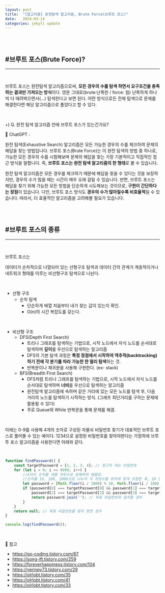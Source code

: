 ```yaml
---
layout: post
title:  "[알고리즘] 완전탐색 알고리즘, Brute Force(브루트 포스)"
date:   2024-03-14
categories: jekyll update
---
```


<br/>
<br/>

## #브루트 포스(Brute Force)?
---

<br/>

브루트 포스는 완전탐색 알고리즘으로써, **모든 경우의 수를 탐색 하면서 요구조건을 충족하는 결과만 가져오는 방식**이다. 영문 그대로(brute:난폭한 / force: 힘) 난폭하게 하나씩 다 때려박으면서(…) 탐색한다고 보면 된다. 어떤 방식으로든 전체 탐색으로 문제를 해결한다면 해당 알고리즘으로 풀었다고 할 수 있다. 

<br/>

+) Q. 완전 탐색 알고리즘 안에 브루트 포스가 있는건가요? 

👾 ChatGPT : 

  완전 탐색(Exhaustive Search) 알고리즘은 모든 가능한 경우의 수를 체크하여 문제의 해답을 찾는 방법입니다. 브루트 포스(Brute Force)는 이 완전 탐색의 방법 중 하나로, 가능한 모든 경우의 수를 시험해보며 문제의 해답을 찾는 가장 기본적이고 직접적인 접근 방식을 말합니다. 즉, **브루트 포스는 완전 탐색 알고리즘의 한 형태**로 볼 수 있습니다.

  완전 탐색 알고리즘은 모든 경우를 체크하기 때문에 해답을 찾을 수 있다는 것을 보장하지만, 경우의 수가 많을 때는 시간이 매우 오래 걸릴 수 있습니다. 반면, 브루트 포스는 해답을 찾기 위해 가능한 모든 방법을 단순하게 시도해보는 것이므로, **구현이 간단하다는 장점**이 있습니다. 다만, 브루트 포스 방식도 **경우의 수가 많아질수록 비효율적**일 수 있습니다. 따라서, 더 효율적인 알고리즘을 고려해볼 필요가 있습니다.

<br/>

<br/>

## #브루트 포스의 종류
---

<br/>

브루트 포스는 

데이터가 순차적으로 나열되어 있는 선형구조 탐색과 데이터 간의 관계가 계층적이거나 네트워크 형태를 이루는 비선형구조 탐색으로 나뉜다.

<br/>

- 선형 구조
    - 순차 탐색
        - 단순하게 배열 처음부터 내가 찾는 값이 있는지 확인.
        - O(n)의 시간 복잡도를 갖는다.
<br/>

- 비선형 구조
    - DFS(Depth First Search)
        - 트리나 그래프를 탐색하는 기법으로, 시작 노드에서 자식 노드를 순서대로 탐색하며 **깊이**를 우선으로 탐색하는 알고리즘
        - DFS의 기본 탐색 과정은 **특정 정점에서 시작하여 역추적(backtracking) 하기 전에 각 분기를 따라 가능한 한 멀리 탐색**하는 것.
        - 반복문이나 재귀문을 사용해 구현한다. (ex- stack)
    - BFS(Breadth First Search)
        - DFS처럼 트리나 그래프를 탐색하는 기법으로, 시작 노드에서 자식 노드를 순서대로 탐색하며 **너비**를 우선으로 탐색하는 알고리즘
        - 완전탐색 알고리즘에 속하며 같은 거리에 있는 모든 노드를 탐색 후, 다음 거리의 노드를 탐색하기 시작하는 방식. (그래프 최단거리를 구하는 문제에 활용될 수 있다)
        - 주로 Queue와 While 반복문을 통해 문제를 해결.

<br/>

아래는 0-9를 사용해 4개의 숫자로 구성된 자물쇠 비밀번호 찾기가 대표적인 브루트 포스로 풀어볼 수 있는 예이다. 1234으로 설정된 비밀번호를 찾아야한다는 가정하에 브루투 포스 알고리즘을 사용한다면 아래와 같다. 

<br/>

```jsx
function findPassword() {
    const targetPassword = [1, 2, 3, 4]; // 찾고자 하는 비밀번호
    for (let i = 0; i <= 9999; i++) {
        //4자리 숫자를 개별 자릿수로 분해하여 배열로.
        //숫자를 10, 100, 1000으로 나누어 각 자릿수를 위치에 맞게 조정한 후, 10 연산을 적용하여 각 자릿수를 추출
        let password = [Math.floor(i / 1000) % 10, Math.floor(i / 100) % 10, Math.floor(i / 10) % 10, i % 10];
        if (password[0] === targetPassword[0] && password[1] === targetPassword[1] &&
            password[2] === targetPassword[2] && password[3] === targetPassword[3]) {
            return password.join(''); // 목표 비밀번호와 일치할 경우
        }
    }
    return null; // 목표 비밀번호를 찾지 못한 경우
}

console.log(findPassword());


```

<br/>

📌 참고

- https://go-coding.tistory.com/67
- https://song-ift.tistory.com/259
- https://foreverhappiness.tistory.com/104
- https://yerinpy73.tistory.com/29
- https://olrlobt.tistory.com/35
- https://olrlobt.tistory.com/41
- https://olrlobt.tistory.com/33


<br/>
<br/>